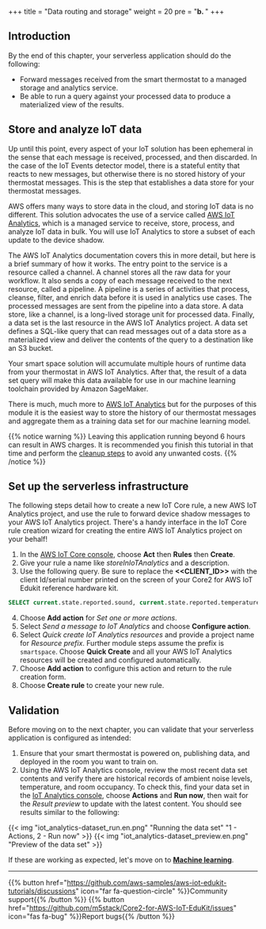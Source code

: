 +++
title = "Data routing and storage"
weight = 20
pre = "<b>b. </b>"
+++

## Introduction
By the end of this chapter, your serverless application should do the following:

* Forward messages received from the smart thermostat to a managed storage and analytics service.
* Be able to run a query against your processed data to produce a materialized view of the results.

## Store and analyze IoT data
Up until this point, every aspect of your IoT solution has been ephemeral in the sense that each message is received, processed, and then discarded. In the case of the IoT Events detector model, there is a stateful entity that reacts to new messages, but otherwise there is no stored history of your thermostat messages. This is the step that establishes a data store for your thermostat messages.

AWS offers many ways to store data in the cloud, and storing IoT data is no different. This solution advocates the use of a service called [AWS IoT Analytics](https://docs.aws.amazon.com/iotanalytics/latest/userguide/welcome.html), which is a managed service to receive, store, process, and analyze IoT data in bulk. You will use IoT Analytics to store a subset of each update to the device shadow.

The AWS IoT Analytics documentation covers this in more detail, but here is a brief summary of how it works. The entry point to the service is a resource called a channel. A channel stores all the raw data for your workflow. It also sends a copy of each message received to the next resource, called a pipeline. A pipeline is a series of activities that process, cleanse, filter, and enrich data before it is used in analytics use cases. The processed messages are sent from the pipeline into a data store. A data store, like a channel, is a long-lived storage unit for processed data. Finally, a data set is the last resource in the AWS IoT Analytics project. A data set defines a SQL-like query that can read messages out of a data store as a materialized view and deliver the contents of the query to a destination like an S3 bucket.

Your smart space solution will accumulate multiple hours of runtime data from your thermostat in AWS IoT Analytics. After that, the result of a data set query will make this data available for use in our machine learning toolchain provided by Amazon SageMaker.

There is much, much more to [AWS IoT Analytics](https://aws.amazon.com/iot-analytics/) but for the purposes of this module it is the easiest way to store the history of our thermostat messages and aggregate them as a training data set for our machine learning model.

{{% notice warning %}}
Leaving this application running beyond 6 hours can result in AWS charges. It is recommended you finish this tutorial in that time and perform the [cleanup steps](/en/smart-spaces/conclusion.html#clean-up) to avoid any unwanted costs.
{{% /notice %}}

## Set up the serverless infrastructure
The following steps detail how to create a new IoT Core rule, a new AWS IoT Analytics project, and use the rule to forward device shadow messages to your AWS IoT Analytics project. There's a handy interface in the IoT Core rule creation wizard for creating the entire AWS IoT Analytics project on your behalf!

1. In the [AWS IoT Core console](https://us-west-2.console.aws.amazon.com/iot/home?region=us-west-2#/), choose **Act** then **Rules** then **Create**.
1. Give your rule a name like *storeInIoTAnalytics* and a description.
1. Use the following query. Be sure to replace the **<<CLIENT_ID>>** with the client Id/serial number printed on the screen of your Core2 for AWS IoT Edukit reference hardware kit.

```SQL
SELECT current.state.reported.sound, current.state.reported.temperature, current.state.reported.hvacStatus, current.state.reported.roomOccupancy, timestamp FROM '$aws/things/<<CLIENT_ID>>/shadow/update/documents'
```

4. Choose **Add action** for *Set one or more actions*.
1. Select *Send a message to IoT Analytics* and choose **Configure action**.
1. Select *Quick create IoT Analytics resources* and provide a project name for *Resource prefix*. Further module steps assume the prefix is `smartspace`. Choose **Quick Create** and all your AWS IoT Analytics resources will be created and configured automatically.
1. Choose **Add action** to configure this action and return to the rule creation form. 
1. Choose **Create rule** to create your new rule.

## Validation
Before moving on to the next chapter, you can validate that your serverless application is configured as intended:

1. Ensure that your smart thermostat is powered on, publishing data, and deployed in the room you want to train on.
1. Using the AWS IoT Analytics console, review the most recent data set contents and verify there are historical records of ambient noise levels, temperature, and room occupancy. To check this, find your data set in the [IoT Analytics console](https://us-west-2.console.aws.amazon.com/iotanalytics/home?region=us-west-2#/datasets), choose **Actions** and **Run now**, then wait for the *Result preview* to update with the latest content. You should see results similar to the following:

{{< img "iot_analytics-dataset_run.en.png" "Running the data set" "1 - Actions, 2 - Run now" >}}
{{< img "iot_analytics-dataset_preview.en.png" "Preview of the data set" >}}

If these are working as expected, let's move on to [**Machine learning**](/en/smart-spaces/machine-learning.html).

---
{{% button href="https://github.com/aws-samples/aws-iot-edukit-tutorials/discussions" icon="far fa-question-circle" %}}Community support{{% /button %}} {{% button href="https://github.com/m5stack/Core2-for-AWS-IoT-EduKit/issues" icon="fas fa-bug" %}}Report bugs{{% /button %}}